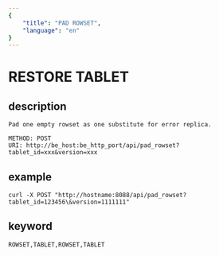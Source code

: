 ```yaml
---
{
    "title": "PAD ROWSET",
    "language": "en"
}
---
```


<!-- 
Licensed to the Apache Software Foundation (ASF) under one
or more contributor license agreements.  See the NOTICE file
distributed with this work for additional information
regarding copyright ownership.  The ASF licenses this file
to you under the Apache License, Version 2.0 (the
"License"); you may not use this file except in compliance
with the License.  You may obtain a copy of the License at

  http://www.apache.org/licenses/LICENSE-2.0

Unless required by applicable law or agreed to in writing,
software distributed under the License is distributed on an
"AS IS" BASIS, WITHOUT WARRANTIES OR CONDITIONS OF ANY
KIND, either express or implied.  See the License for the
specific language governing permissions and limitations
under the License.
-->

# RESTORE TABLET
## description
   
    Pad one empty rowset as one substitute for error replica.

    METHOD: POST
    URI: http://be_host:be_http_port/api/pad_rowset?tablet_id=xxx&version=xxx

## example

    curl -X POST "http://hostname:8088/api/pad_rowset?tablet_id=123456\&version=1111111"

## keyword

    ROWSET,TABLET,ROWSET,TABLET
